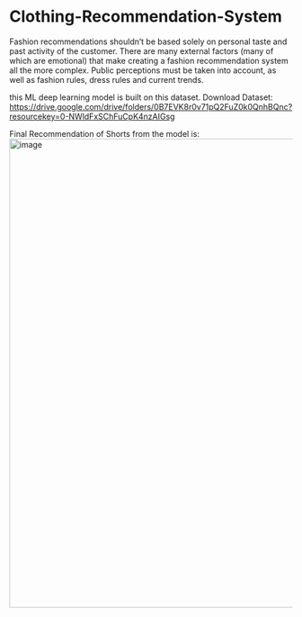 # Clothing-Recommendation-System
Fashion recommendations shouldn’t be based solely on personal taste and past activity of the customer. There are many external factors (many of which are emotional) that make creating a fashion recommendation system all the more complex. Public perceptions must be taken into account, as well as fashion rules, dress rules and current trends.

this ML deep learning model is built on this dataset.
Download Dataset: https://drive.google.com/drive/folders/0B7EVK8r0v71pQ2FuZ0k0QnhBQnc?resourcekey=0-NWldFxSChFuCpK4nzAIGsg

Final Recommendation of Shorts from the model is:
<img width="833" alt="image" src="https://github.com/sobiness/Clothing-Recommendation-System/assets/63402137/3ab4db8b-b28d-492a-953b-7ef19bf2b2b1">

